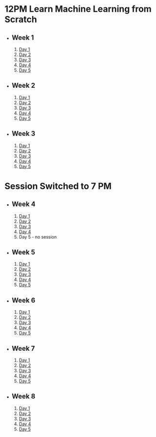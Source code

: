 # 12PM Learn Machine Learning from Scratch

- ## Week 1

   1. [Day 1](https://www.facebook.com/iCodeguru/videos/2096665867353116)
   2. [Day 2](https://www.facebook.com/iCodeguru/videos/1725903597895190)
   3. [Day 3](https://www.facebook.com/iCodeguru/videos/1367464303871989)
   4. [Day 4](https://www.facebook.com/iCodeguru/videos/1329119877596709)
   5. [Day 5](https://www.facebook.com/iCodeguru/videos/1063603111454080)

- ## Week 2

   1. [Day 1](https://web.facebook.com/iCodeguru/videos/1097649448089817)
   2. [Day 2](https://www.facebook.com/iCodeguru/videos/318357751167365)
   3. [Day 3](https://www.facebook.com/iCodeguru/videos/7184383641600547)
   4. [Day 4]()
   5. [Day 5](https://www.facebook.com/iCodeguru/videos/388201623586907)

- ## Week 3

   1. [Day 1](https://www.facebook.com/iCodeguru/videos/2057681631266047)
   2. [Day 2](https://www.facebook.com/iCodeguru/videos/774215071248500)
   3. [Day 3](https://www.facebook.com/iCodeguru/videos/1032203901415412)
   4. [Day 4](https://www.facebook.com/iCodeguru/videos/336124779290867)
   5. [Day 5](https://www.facebook.com/iCodeguru/videos/1449508619297657)

# Session Switched to 7 PM

- ## Week 4

   1. [Day 1](https://www.facebook.com/iCodeguru/videos/398950245952204)
   2. [Day 2](https://www.facebook.com/iCodeguru/videos/1067115807868128)
   3. [Day 3](https://www.facebook.com/iCodeguru/videos/1837186913363331)
   4. [Day 4](https://www.facebook.com/iCodeguru/videos/293692696628858)
   5. Day 5 - no session

- ## Week 5

   1. [Day 1](https://web.facebook.com/iCodeguru/videos/340928485530297)
   2. [Day 2](https://www.facebook.com/iCodeguru/videos/390315773471797)
   3. [Day 3](https://www.facebook.com/iCodeguru/videos/3629301494012369)
   4. [Day 4]()
   5. [Day 5](https://www.facebook.com/iCodeguru/videos/907132797522756)

- ## Week 6

   1. [Day 1](https://www.facebook.com/iCodeguru/videos/877494010837544)
   2. [Day 2](https://www.facebook.com/iCodeguru/videos/753519183040083)
   3. [Day 3](https://www.facebook.com/iCodeguru/videos/3595106080748906)
   4. [Day 4](https://www.facebook.com/iCodeguru/videos/279124198291165)
   5. [Day 5](https://www.facebook.com/iCodeguru/videos/767305488585060)

- ## Week 7

   1. [Day 1](https://www.facebook.com/iCodeguru/videos/343799555293999)
   2. [Day 2](https://www.facebook.com/iCodeguru/videos/385953207504071)
   3. [Day 3](https://www.facebook.com/iCodeguru/videos/272143742415990)
   4. [Day 4](https://www.facebook.com/iCodeguru/videos/415669381025062)
   5. [Day 5](https://www.facebook.com/iCodeguru/videos/2746665275489500)

- ## Week 8

   1. [Day 1](https://www.facebook.com/iCodeguru/videos/3555840781349138)
   2. [Day 2](https://www.facebook.com/iCodeguru/videos/697487558945475)
   3. [Day 3](https://www.facebook.com/iCodeguru/videos/403583788695674)
   4. [Day 4](https://www.facebook.com/iCodeguru/videos/924564769396384)
   5. [Day 5]()

<!-- - ## Week

   1. [Day 1]()
   2. [Day 2]()
   3. [Day 3]()
   4. [Day 4]()
   5. [Day 5]() -->